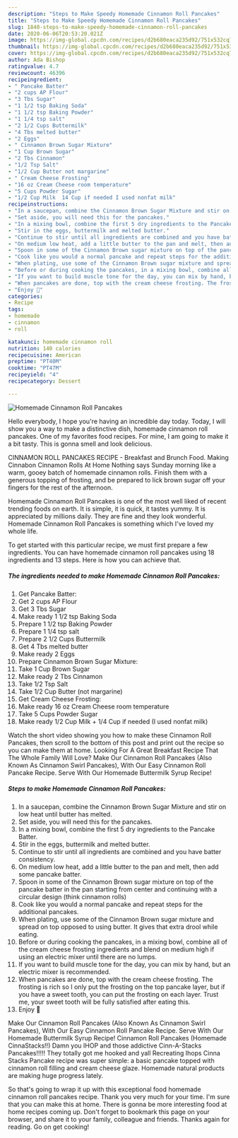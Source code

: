 ```yaml
---
description: "Steps to Make Speedy Homemade Cinnamon Roll Pancakes"
title: "Steps to Make Speedy Homemade Cinnamon Roll Pancakes"
slug: 1840-steps-to-make-speedy-homemade-cinnamon-roll-pancakes
date: 2020-06-06T20:53:20.021Z
image: https://img-global.cpcdn.com/recipes/d2b680eaca235d92/751x532cq70/homemade-cinnamon-roll-pancakes-recipe-main-photo.jpg
thumbnail: https://img-global.cpcdn.com/recipes/d2b680eaca235d92/751x532cq70/homemade-cinnamon-roll-pancakes-recipe-main-photo.jpg
cover: https://img-global.cpcdn.com/recipes/d2b680eaca235d92/751x532cq70/homemade-cinnamon-roll-pancakes-recipe-main-photo.jpg
author: Ada Bishop
ratingvalue: 4.7
reviewcount: 46396
recipeingredient:
- " Pancake Batter"
- "2 cups AP Flour"
- "3 Tbs Sugar"
- "1 1/2 tsp Baking Soda"
- "1 1/2 tsp Baking Powder"
- "1 1/4 tsp salt"
- "2 1/2 Cups Buttermilk"
- "4 Tbs melted butter"
- "2 Eggs"
- " Cinnamon Brown Sugar Mixture"
- "1 Cup Brown Sugar"
- "2 Tbs Cinnamon"
- "1/2 Tsp Salt"
- "1/2 Cup Butter not margarine"
- " Cream Cheese Frosting"
- "16 oz Cream Cheese room temperature"
- "5 Cups Powder Sugar"
- "1/2 Cup Milk  14 Cup if needed I used nonfat milk"
recipeinstructions:
- "In a saucepan, combine the Cinnamon Brown Sugar Mixture and stir on low heat until butter has melted."
- "Set aside, you will need this for the pancakes."
- "In a mixing bowl, combine the first 5 dry ingredients to the Pancake Batter."
- "Stir in the eggs, buttermilk and melted butter."
- "Continue to stir until all ingredients are combined and you have batter consistency."
- "On medium low heat, add a little butter to the pan and melt, then add some pancake batter."
- "Spoon in some of the Cinnamon Brown sugar mixture on top of the pancake batter in the pan starting from center and continuing with a circular design (think cinnamon rolls)"
- "Cook like you would a normal pancake and repeat steps for the additional pancakes."
- "When plating, use some of the Cinnamon Brown sugar mixture and spread on top opposed to using butter. It gives that extra drool while eating."
- "Before or during cooking the pancakes, in a mixing bowl, combine all of the cream cheese frosting ingredients and blend on medium high if using an electric mixer until there are no lumps."
- "If you want to build muscle tone for the day, you can mix by hand, but an electric mixer is recommended."
- "When pancakes are done, top with the cream cheese frosting. The frosting is rich so I only put the frosting on the top pancake layer, but if you have a sweet tooth, you can put the frosting on each layer. Trust me, your sweet tooth will be fully satisfied after eating this."
- "Enjoy 🤪"
categories:
- Recipe
tags:
- homemade
- cinnamon
- roll

katakunci: homemade cinnamon roll 
nutrition: 140 calories
recipecuisine: American
preptime: "PT40M"
cooktime: "PT47M"
recipeyield: "4"
recipecategory: Dessert

---
```



![Homemade Cinnamon Roll Pancakes](https://img-global.cpcdn.com/recipes/d2b680eaca235d92/751x532cq70/homemade-cinnamon-roll-pancakes-recipe-main-photo.jpg)

Hello everybody, I hope you're having an incredible day today. Today, I will show you a way to make a distinctive dish, homemade cinnamon roll pancakes. One of my favorites food recipes. For mine, I am going to make it a bit tasty. This is gonna smell and look delicious.

CINNAMON ROLL PANCAKES RECIPE - Breakfast and Brunch Food. Making Cinnabon Cinnamon Rolls At Home Nothing says Sunday morning like a warm, gooey batch of homemade cinnamon rolls. Finish them with a generous topping of frosting, and be prepared to lick brown sugar off your fingers for the rest of the afternoon.

Homemade Cinnamon Roll Pancakes is one of the most well liked of recent trending foods on earth. It is simple, it is quick, it tastes yummy. It is appreciated by millions daily. They are fine and they look wonderful. Homemade Cinnamon Roll Pancakes is something which I've loved my whole life.


To get started with this particular recipe, we must first prepare a few ingredients. You can have homemade cinnamon roll pancakes using 18 ingredients and 13 steps. Here is how you can achieve that.

<!--inarticleads1-->

##### The ingredients needed to make Homemade Cinnamon Roll Pancakes:

1. Get  Pancake Batter:
1. Get 2 cups AP Flour
1. Get 3 Tbs Sugar
1. Make ready 1 1/2 tsp Baking Soda
1. Prepare 1 1/2 tsp Baking Powder
1. Prepare 1 1/4 tsp salt
1. Prepare 2 1/2 Cups Buttermilk
1. Get 4 Tbs melted butter
1. Make ready 2 Eggs
1. Prepare  Cinnamon Brown Sugar Mixture:
1. Take 1 Cup Brown Sugar
1. Make ready 2 Tbs Cinnamon
1. Take 1/2 Tsp Salt
1. Take 1/2 Cup Butter (not margarine)
1. Get  Cream Cheese Frosting:
1. Make ready 16 oz Cream Cheese room temperature
1. Take 5 Cups Powder Sugar
1. Make ready 1/2 Cup Milk + 1/4 Cup if needed (I used nonfat milk)


Watch the short video showing you how to make these Cinnamon Roll Pancakes, then scroll to the bottom of this post and print out the recipe so you can make them at home. Looking For A Great Breakfast Recipe That The Whole Family Will Love? Make Our Cinnamon Roll Pancakes (Also Known As Cinnamon Swirl Pancakes), With Our Easy Cinnamon Roll Pancake Recipe. Serve With Our Homemade Buttermilk Syrup Recipe! 

<!--inarticleads2-->

##### Steps to make Homemade Cinnamon Roll Pancakes:

1. In a saucepan, combine the Cinnamon Brown Sugar Mixture and stir on low heat until butter has melted.
1. Set aside, you will need this for the pancakes.
1. In a mixing bowl, combine the first 5 dry ingredients to the Pancake Batter.
1. Stir in the eggs, buttermilk and melted butter.
1. Continue to stir until all ingredients are combined and you have batter consistency.
1. On medium low heat, add a little butter to the pan and melt, then add some pancake batter.
1. Spoon in some of the Cinnamon Brown sugar mixture on top of the pancake batter in the pan starting from center and continuing with a circular design (think cinnamon rolls)
1. Cook like you would a normal pancake and repeat steps for the additional pancakes.
1. When plating, use some of the Cinnamon Brown sugar mixture and spread on top opposed to using butter. It gives that extra drool while eating.
1. Before or during cooking the pancakes, in a mixing bowl, combine all of the cream cheese frosting ingredients and blend on medium high if using an electric mixer until there are no lumps.
1. If you want to build muscle tone for the day, you can mix by hand, but an electric mixer is recommended.
1. When pancakes are done, top with the cream cheese frosting. The frosting is rich so I only put the frosting on the top pancake layer, but if you have a sweet tooth, you can put the frosting on each layer. Trust me, your sweet tooth will be fully satisfied after eating this.
1. Enjoy 🤪


Make Our Cinnamon Roll Pancakes (Also Known As Cinnamon Swirl Pancakes), With Our Easy Cinnamon Roll Pancake Recipe. Serve With Our Homemade Buttermilk Syrup Recipe! Cinnamon Roll Pancakes (Homemade CinnaStacks!!) Damn you IHOP and those addictive Cinn-A-Stacks Pancakes!!!!! They totally got me hooked and yall Recreating Ihops Cinna Stacks Pancake recipe was super simple: a basic pancake topped with cinnamon roll filling and cream cheese glaze. Homemade natural products are making huge progress lately. 

So that's going to wrap it up with this exceptional food homemade cinnamon roll pancakes recipe. Thank you very much for your time. I'm sure that you can make this at home. There is gonna be more interesting food at home recipes coming up. Don't forget to bookmark this page on your browser, and share it to your family, colleague and friends. Thanks again for reading. Go on get cooking!

